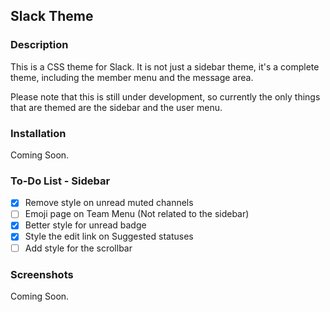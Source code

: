 
## Slack Theme
### Description
This is a CSS theme for Slack. It is not just a sidebar theme, it's a complete theme, including the member menu and the message area. 

Please note that this is still under development, so currently the only things that are themed are the sidebar and the user menu.
### Installation
Coming Soon.
### To-Do List - Sidebar
- [x] Remove style on unread muted channels
- [ ] Emoji page on Team Menu (Not related to the sidebar)
- [x] Better style for unread badge
- [x] Style the edit link on Suggested statuses
- [ ] Add style for the scrollbar
### Screenshots
Coming Soon.
